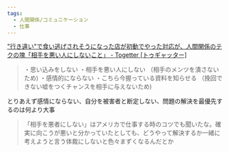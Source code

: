 ```yaml
---
tags:
  - 人間関係/コミュニケーション
  - 仕事
---
```

["行き違い"で食い逃げされそうになった店が初動でやった対応が、人間関係のテクの塊「相手を悪い人にしないこと」 - Togetter [トゥギャッター]](https://togetter.com/li/2499589)

>・思い込みをしない ・相手を悪い人にしない （相手のメンツを潰さないため) ・感情的にならない ・こちら今握っている資料を知らせる （挽回できない嘘をつくチャンスを相手に与えないため)

とりあえず感情にならない、自分を被害者と断定しない、問題の解決を最優先するのは何より大事

>「相手を悪者にしない」はアメリカで仕事する時のコツでも聞いたな。確実に向こうが悪いと分かっていたとしても、どうやって解決するか一緒に考えようと言う体裁にしないと色々まずくなるんだとか

